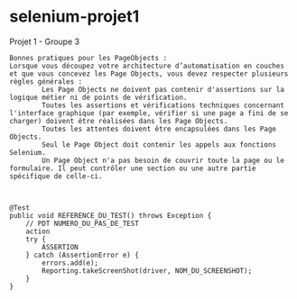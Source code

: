 # selenium-projet1
 Projet 1 - Groupe 3

    Bonnes pratiques pour les PageObjects :
    Lorsque vous découpez votre architecture d’automatisation en couches et que vous concevez les Page Objects, vous devez respecter plusieurs règles générales :
            Les Page Objects ne doivent pas contenir d'assertions sur la logique métier ni de points de vérification.
            Toutes les assertions et vérifications techniques concernant l'interface graphique (par exemple, vérifier si une page a fini de se charger) doivent être réalisées dans les Page Objects.
            Toutes les attentes doivent être encapsulées dans les Page Objects.
            Seul le Page Object doit contenir les appels aux fonctions Selenium.
            Un Page Object n'a pas besoin de couvrir toute la page ou le formulaire. Il peut contrôler une section ou une autre partie spécifique de celle-ci.



    @Test
    public void REFERENCE_DU_TEST() throws Exception {
        // PDT NUMERO_DU_PAS_DE_TEST
        action
        try {
            ASSERTION
        } catch (AssertionError e) {
            errors.add(e);
            Reporting.takeScreenShot(driver, NOM_DU_SCREENSHOT);
        }
    }
